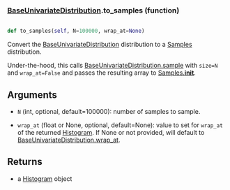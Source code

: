 ### [BaseUnivariateDistribution](BaseUnivariateDistribution.md).to_samples (function)


```py

def to_samples(self, N=100000, wrap_at=None)

```



Convert the [BaseUnivariateDistribution](BaseUnivariateDistribution.md) distribution to a [Samples](Samples.md) distribution.

Under-the-hood, this calls [BaseUnivariateDistribution.sample](BaseUnivariateDistribution.sample.md) with `size=N` and `wrap_at=False`
and passes the resulting array to [Samples.__init__](Samples.__init__.md).

Arguments
-----------
* `N` (int, optional, default=100000): number of samples to sample.

* `wrap_at` (float or None, optional, default=None): value to set for
    `wrap_at` of the returned [Histogram](Histogram.md).  If None or not provided,
    will default to [BaseUnivariateDistribution.wrap_at](BaseUnivariateDistribution.wrap_at.md).

Returns
--------
* a [Histogram](Histogram.md) object

